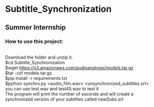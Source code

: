 # Subtitle_Synchronization
 ## Summer Internship





### How to use this project: 
\
Download the folder and unzip it.\
$cd Subtitle_Synchronization \
$wget https://s3.amazonaws.com/audioanalysis/models.tar.gz \
$tar -xzf models.tar.gz \
$pip install -r requirements.txt \
$python synchro.py <audio_film.wav> <unsynchronized_subtitles.srt>  \
you can use test.wav and test45.wav to test it \
The program will print the number of seconds and will create a synchronized version of your subtitles called newSubs.srt

